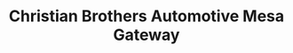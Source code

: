 ---
title: "Christian Brothers Automotive Mesa Gateway"
url: /mesa/christian-brothers-automotive-mesa-gateway/
shop: Autowerkstatt
---